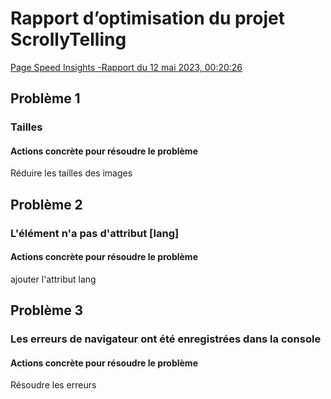 # Rapport d’optimisation du projet ScrollyTelling

[Page Speed Insights -Rapport du 12 mai 2023, 00:20:26](https://pagespeed.web.dev/analysis/https-jessybous-github-io-boustany_scrollytelling/9js9iio7wz?form_factor=desktop)

## Problème 1

### Tailles 
#### Actions concrète pour résoudre le problème
Réduire les tailles des images

## Problème 2

### L'élément <html> n'a pas d'attribut [lang]
#### Actions concrète pour résoudre le problème
ajouter l'attribut lang

## Problème 3

### Les erreurs de navigateur ont été enregistrées dans la console
#### Actions concrète pour résoudre le problème
Résoudre les erreurs
